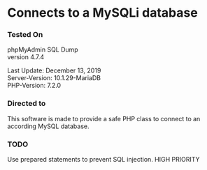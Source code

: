 # Connects to a MySQLi database

### Tested On

phpMyAdmin SQL Dump <br>
version 4.7.4<br>

Last Update: December 13, 2019<br>
Server-Version: 10.1.29-MariaDB<br>
PHP-Version: 7.2.0<br>

### Directed to

This software is made to provide a safe PHP class to connect to an according MySQL database.

### TODO

Use prepared statements to prevent SQL injection. HIGH PRIORITY
